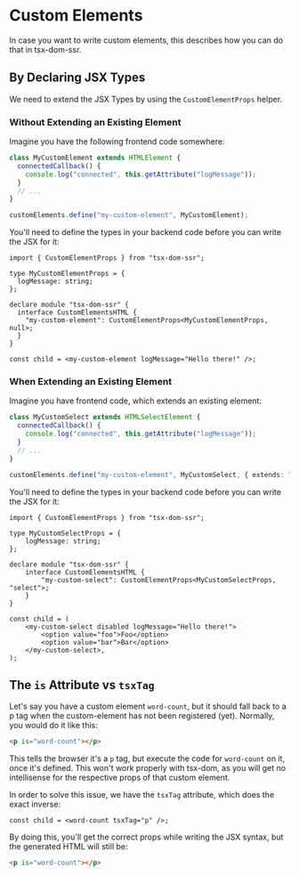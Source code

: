 # Custom Elements

In case you want to write custom elements, this describes how you can do that in tsx-dom-ssr.

## By Declaring JSX Types

We need to extend the JSX Types by using the `CustomElementProps` helper.

### Without Extending an Existing Element

Imagine you have the following frontend code somewhere:

```ts
class MyCustomElement extends HTMLElement {
  connectedCallback() {
    console.log("connected", this.getAttribute("logMessage"));
  }
  // ...
}

customElements.define("my-custom-element", MyCustomElement);
```

You'll need to define the types in your backend code before you can write the JSX for it:

```tsx
import { CustomElementProps } from "tsx-dom-ssr";

type MyCustomElementProps = {
  logMessage: string;
};

declare module "tsx-dom-ssr" {
  interface CustomElementsHTML {
    "my-custom-element": CustomElementProps<MyCustomElementProps, null>;
  }
}

const child = <my-custom-element logMessage="Hello there!" />;
```

### When Extending an Existing Element

Imagine you have frontend code, which extends an existing element:

```ts
class MyCustomSelect extends HTMLSelectElement {
  connectedCallback() {
    console.log("connected", this.getAttribute("logMessage"));
  }
  // ...
}

customElements.define("my-custom-element", MyCustomSelect, { extends: "select" });
```

You'll need to define the types in your backend code before you can write the JSX for it:

```tsx
import { CustomElementProps } from "tsx-dom-ssr";

type MyCustomSelectProps = {
    logMessage: string;
};

declare module "tsx-dom-ssr" {
    interface CustomElementsHTML {
        "my-custom-select": CustomElementProps<MyCustomSelectProps, "select">;
    }
}

const child = (
    <my-custom-select disabled logMessage="Hello there!">
        <option value="foo">Foo</option>
        <option value="bar">Bar</option>
    </my-custom-select>,
);
```

## The `is` Attribute vs `tsxTag`

Let's say you have a custom element `word-count`, but it should fall back to a p tag when the custom-element has not been registered (yet).
Normally, you would do it like this:

```html
<p is="word-count"></p>
```

This tells the browser it's a `p` tag, but execute the code for `word-count` on it, once it's defined.
This won't work properly with tsx-dom, as you will get no intellisense for the respective props of that custom element.

In order to solve this issue, we have the `tsxTag` attribute, which does the exact inverse:

```tsx
const child = <word-count tsxTag="p" />;
```

By doing this, you'll get the correct props while writing the JSX syntax, but the generated HTML will still be:

```html
<p is="word-count"></p>
```
